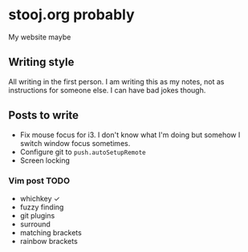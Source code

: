 # stooj.org probably

My website maybe

## Writing style

All writing in the first person. I am writing this as my notes, not as instructions for someone else.
I can have bad jokes though.

## Posts to write

- Fix mouse focus for i3. I don't know what I'm doing but somehow I switch window focus sometimes.
- Configure git to `push.autoSetupRemote`
- Screen locking

### Vim post TODO

- whichkey ✓
- fuzzy finding
- git plugins
- surround
- matching brackets
- rainbow brackets

